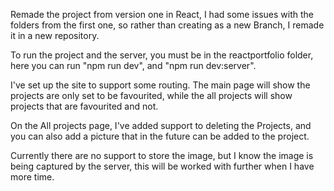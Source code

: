 Remade the project from version one in React, I had some issues with the folders from the first one, so rather than creating as a new Branch, I remade it in a new repository.

To run the project and the server, you must be in the reactportfolio folder, here you can run "npm run dev", and "npm run dev:server".

I've set up the site to support some routing. The main page will show the projects are only set to be favourited, while the all projects will show projects that are favourited and not.

On the All projects page, I've added support to deleting the Projects, and you can also add a picture that in the future can be added to the project.

Currently there are no support to store the image, but I know the image is being captured by the server, this will be worked with further when I have more time.
